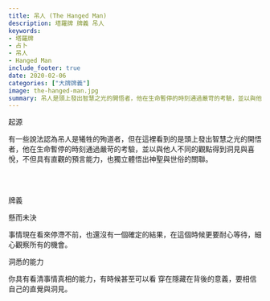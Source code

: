 ```yaml
---
title: 吊人 (The Hanged Man)
description: 塔羅牌 牌義 吊人
keywords:
- 塔羅牌
- 占卜
- 吊人
- Hanged Man
include_footer: true
date: 2020-02-06
categories: ["大牌牌義"]
image: the-hanged-man.jpg
summary: 吊人是頭上發出智慧之光的開悟者，他在生命暫停的時刻通過嚴苛的考驗，並以與他人不同的觀點得到洞見與喜悅。
---
```


<p class="title is-3">起源</p>
<p class="subtitle is-6">
有一些說法認為吊人是犧牲的殉道者，但在這裡看到的是頭上發出智慧之光的開悟者，他在生命暫停的時刻通過嚴苛的考驗，並以與他人不同的觀點得到洞見與喜悅，不但具有直觀的預言能力，也獨立體悟出神聖與世俗的關聯。
</p>

<br/><br/>
<p class="title is-3">牌義</p>
<p class="subtitle is-4">懸而未決</p>
<p class="subtitle is-6">事情現在看來停滯不前，也還沒有一個確定的結果，在這個時候更要耐心等待，細心觀察所有的機會。</p>
<p class="subtitle is-4">洞悉的能力</p>
<p class="subtitle is-6">你具有看清事情真相的能力，有時候甚至可以看 穿在隱藏在背後的意義，要相信自己的直覺與洞見。</p>
